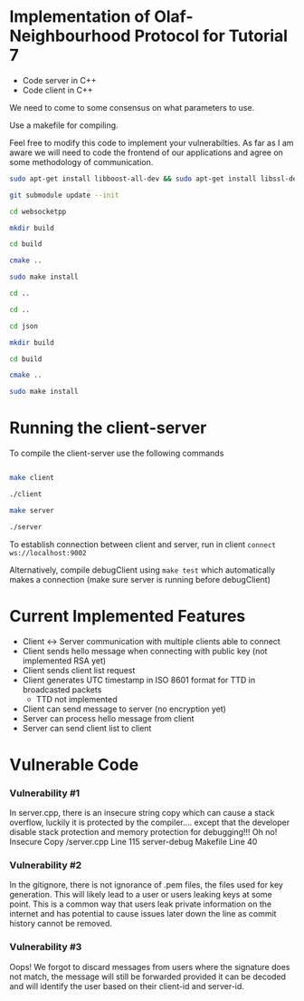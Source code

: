 # Implementation of Olaf-Neighbourhood Protocol for Tutorial 7

- Code server in C++
- Code client in C++

We need to come to some consensus on what parameters to use.

Use a makefile for compiling.

Feel free to modify this code to implement your vulnerabilties. As far as I am aware we will need to code the frontend of our applications and agree on some methodology of communication.

```bash
sudo apt-get install libboost-all-dev && sudo apt-get install libssl-dev && sudo apt-get install zlib1g-dev

git submodule update --init

cd websocketpp

mkdir build

cd build

cmake ..

sudo make install

cd ..

cd ..

cd json

mkdir build

cd build

cmake ..

sudo make install
```
# Running the client-server

To compile the client-server use the following commands

```bash

make client

./client

make server

./server

```

To establish connection between client and server, run in client ```connect ws://localhost:9002```

Alternatively, compile debugClient using ```make test``` which automatically makes a connection (make sure server is running before debugClient)

# Current Implemented Features
- Client <-> Server communication with multiple clients able to connect
- Client sends hello message when connecting with public key (not implemented RSA yet)
- Client sends client list request
- Client generates UTC timestamp in ISO 8601 format for TTD in broadcasted packets
    - TTD not implemented
- Client can send message to server (no encryption yet)
- Server can process hello message from client
- Server can send client list to client

# Vulnerable Code

### Vulnerability #1
 In server.cpp, there is an insecure string copy which can cause a stack overflow, luckily it is protected by the compiler.... except that the developer disable stack protection and memory protection for debugging!!! Oh no!
    Insecure Copy /server.cpp Line 115
    server-debug Makefile Line 40

### Vulnerability #2
 In the gitignore, there is not ignorance of .pem files, the files used for key generation. This will likely lead to a user or users leaking keys at some point.
 This is a common way that users leak private information on the internet and has potential to cause issues later down the line as commit history cannot be removed.
### Vulnerability #3
 Oops! We forgot to discard messages from users where the signature does not match, the message will still be forwarded provided it can be decoded and will identify the user based on their client-id and server-id.